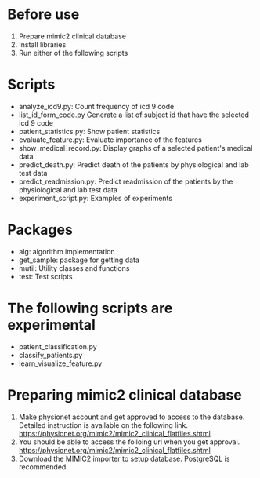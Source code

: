 # Before use
1. Prepare mimic2 clinical database
2. Install libraries
3. Run either of the following scripts

# Scripts
- analyze_icd9.py: Count frequency of icd 9 code
- list_id_form_code.py Generate a list of subject id that have the selected icd 9 code 
- patient_statistics.py: Show patient statistics
- evaluate_feature.py: Evaluate importance of the features
- show_medical_record.py: Display graphs of a selected patient's medical data
- predict_death.py: Predict death of the patients by physiological and lab test data
- predict_readmission.py: Predict readmission of the patients by the physiological and lab test data
- experiment_script.py: Examples of experiments

# Packages
- alg: algorithm implementation
- get_sample: package for getting data
- mutil: Utility classes and functions
- test: Test scripts

# The following scripts are experimental
- patient_classification.py
- classify_patients.py
- learn_visualize_feature.py

# Preparing mimic2 clinical database
1. Make physionet account and get approved to access to the database. Detailed instruction is available on the following link. https://physionet.org/mimic2/mimic2_clinical_flatfiles.shtml
2. You should be able to access the folloing url when you get approval. https://physionet.org/mimic2/mimic2_clinical_flatfiles.shtml
3. Download the MIMIC2 importer to setup database. PostgreSQL is recommended.
